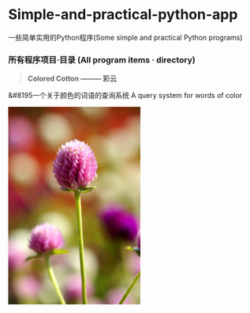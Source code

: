 # Simple-and-practical-python-app
一些简单实用的Python程序(Some simple and practical Python programs)


### 所有程序项目·目录 (All program items · directory)

>**Colored Cotton ——— 彩云**

&#8195一个关于颜色的词语的查询系统    A query system for words of color
>

![千日红](a.jpg)

